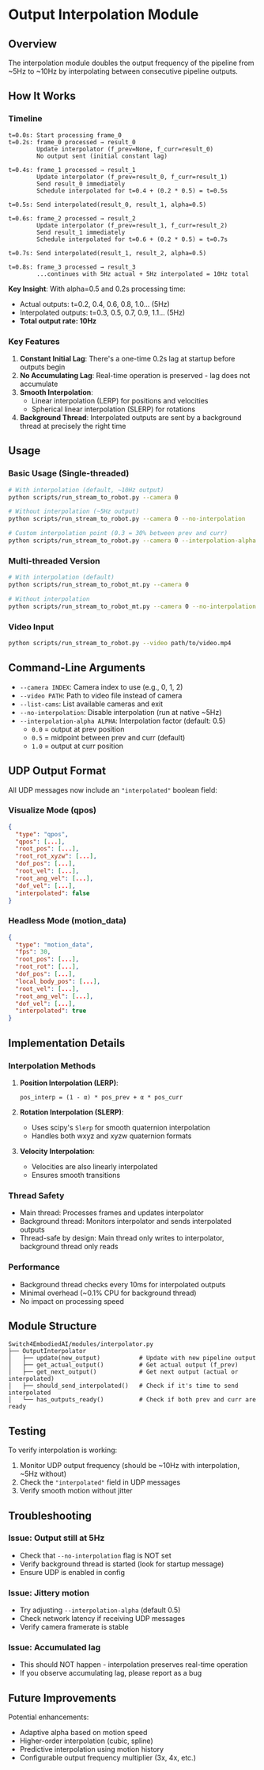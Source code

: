 # Output Interpolation Module

## Overview

The interpolation module doubles the output frequency of the pipeline from ~5Hz to ~10Hz by interpolating between consecutive pipeline outputs.

## How It Works

### Timeline

```
t=0.0s: Start processing frame_0
t=0.2s: frame_0 processed → result_0
        Update interpolator (f_prev=None, f_curr=result_0)
        No output sent (initial constant lag)

t=0.4s: frame_1 processed → result_1
        Update interpolator (f_prev=result_0, f_curr=result_1)
        Send result_0 immediately
        Schedule interpolated for t=0.4 + (0.2 * 0.5) = t=0.5s

t=0.5s: Send interpolated(result_0, result_1, alpha=0.5)

t=0.6s: frame_2 processed → result_2
        Update interpolator (f_prev=result_1, f_curr=result_2)
        Send result_1 immediately
        Schedule interpolated for t=0.6 + (0.2 * 0.5) = t=0.7s

t=0.7s: Send interpolated(result_1, result_2, alpha=0.5)

t=0.8s: frame_3 processed → result_3
        ...continues with 5Hz actual + 5Hz interpolated = 10Hz total
```

**Key Insight**: With alpha=0.5 and 0.2s processing time:
- Actual outputs: t=0.2, 0.4, 0.6, 0.8, 1.0... (5Hz)
- Interpolated outputs: t=0.3, 0.5, 0.7, 0.9, 1.1... (5Hz)
- **Total output rate: 10Hz**

### Key Features

1. **Constant Initial Lag**: There's a one-time 0.2s lag at startup before outputs begin
2. **No Accumulating Lag**: Real-time operation is preserved - lag does not accumulate
3. **Smooth Interpolation**: 
   - Linear interpolation (LERP) for positions and velocities
   - Spherical linear interpolation (SLERP) for rotations
4. **Background Thread**: Interpolated outputs are sent by a background thread at precisely the right time

## Usage

### Basic Usage (Single-threaded)

```bash
# With interpolation (default, ~10Hz output)
python scripts/run_stream_to_robot.py --camera 0

# Without interpolation (~5Hz output)
python scripts/run_stream_to_robot.py --camera 0 --no-interpolation

# Custom interpolation point (0.3 = 30% between prev and curr)
python scripts/run_stream_to_robot.py --camera 0 --interpolation-alpha 0.3
```

### Multi-threaded Version

```bash
# With interpolation (default)
python scripts/run_stream_to_robot_mt.py --camera 0

# Without interpolation
python scripts/run_stream_to_robot_mt.py --camera 0 --no-interpolation
```

### Video Input

```bash
python scripts/run_stream_to_robot.py --video path/to/video.mp4
```

## Command-Line Arguments

- `--camera INDEX`: Camera index to use (e.g., 0, 1, 2)
- `--video PATH`: Path to video file instead of camera
- `--list-cams`: List available cameras and exit
- `--no-interpolation`: Disable interpolation (run at native ~5Hz)
- `--interpolation-alpha ALPHA`: Interpolation factor (default: 0.5)
  - `0.0` = output at prev position
  - `0.5` = midpoint between prev and curr (default)
  - `1.0` = output at curr position

## UDP Output Format

All UDP messages now include an `"interpolated"` boolean field:

### Visualize Mode (qpos)
```json
{
  "type": "qpos",
  "qpos": [...],
  "root_pos": [...],
  "root_rot_xyzw": [...],
  "dof_pos": [...],
  "root_vel": [...],
  "root_ang_vel": [...],
  "dof_vel": [...],
  "interpolated": false
}
```

### Headless Mode (motion_data)
```json
{
  "type": "motion_data",
  "fps": 30,
  "root_pos": [...],
  "root_rot": [...],
  "dof_pos": [...],
  "local_body_pos": [...],
  "root_vel": [...],
  "root_ang_vel": [...],
  "dof_vel": [...],
  "interpolated": true
}
```

## Implementation Details

### Interpolation Methods

1. **Position Interpolation (LERP)**:
   ```
   pos_interp = (1 - α) * pos_prev + α * pos_curr
   ```

2. **Rotation Interpolation (SLERP)**:
   - Uses scipy's `Slerp` for smooth quaternion interpolation
   - Handles both wxyz and xyzw quaternion formats

3. **Velocity Interpolation**:
   - Velocities are also linearly interpolated
   - Ensures smooth transitions

### Thread Safety

- Main thread: Processes frames and updates interpolator
- Background thread: Monitors interpolator and sends interpolated outputs
- Thread-safe by design: Main thread only writes to interpolator, background thread only reads

### Performance

- Background thread checks every 10ms for interpolated outputs
- Minimal overhead (~0.1% CPU for background thread)
- No impact on processing speed

## Module Structure

```
Switch4EmbodiedAI/modules/interpolator.py
├── OutputInterpolator
│   ├── update(new_output)           # Update with new pipeline output
│   ├── get_actual_output()          # Get actual output (f_prev)
│   ├── get_next_output()            # Get next output (actual or interpolated)
│   ├── should_send_interpolated()   # Check if it's time to send interpolated
│   └── has_outputs_ready()          # Check if both prev and curr are ready
```

## Testing

To verify interpolation is working:

1. Monitor UDP output frequency (should be ~10Hz with interpolation, ~5Hz without)
2. Check the `"interpolated"` field in UDP messages
3. Verify smooth motion without jitter

## Troubleshooting

### Issue: Output still at 5Hz
- Check that `--no-interpolation` flag is NOT set
- Verify background thread is started (look for startup message)
- Ensure UDP is enabled in config

### Issue: Jittery motion
- Try adjusting `--interpolation-alpha` (default 0.5)
- Check network latency if receiving UDP messages
- Verify camera framerate is stable

### Issue: Accumulated lag
- This should NOT happen - interpolation preserves real-time operation
- If you observe accumulating lag, please report as a bug

## Future Improvements

Potential enhancements:
- Adaptive alpha based on motion speed
- Higher-order interpolation (cubic, spline)
- Predictive interpolation using motion history
- Configurable output frequency multiplier (3x, 4x, etc.)

